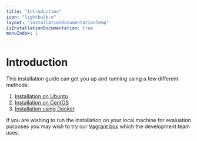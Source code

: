 ```yaml
---
title: "Introduction"
icon: "lightbulb-o"
layout: "installationDocumentationTemp"
isInstallationDocumentation: true
menuIndex: 1
---
```


# Introduction

This installation guide can get you up and running using a few different methods:

1. [Installation on Ubuntu](./ubuntuInstallation.html)
2. [Installation on CentOS](./centosInstallation.html)
3. [Installation using Docker](./dockerInstallation.html)


If you are wishing to run the installation on your local machine for evaluation purposes you may wish to try our [Vagrant box](../sysAdminDocumentation/vagrant.html) which the development team uses.
